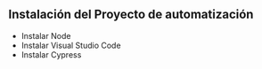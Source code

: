 
## Instalación del Proyecto de automatización

* Instalar Node
* Instalar Visual Studio Code
* Instalar Cypress
